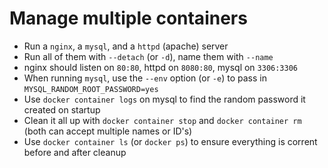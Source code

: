 # Manage multiple containers
- Run a `nginx`, a `mysql`, and a `httpd` (apache) server
- Run all of them with `--detach` (or `-d`), name them with `--name`
- nginx should listen on `80:80`, httpd on `8080:80`, mysql on `3306:3306`
- When running `mysql`, use the `--env` option (or `-e`) to pass in `MYSQL_RANDOM_ROOT_PASSWORD=yes`
- Use `docker container logs` on mysql to find the random password it created on startup
- Clean it all up with `docker container stop` and `docker container rm` (both can accept multiple names or ID's)
- Use `docker container ls` (or `docker ps`) to ensure everything is corrent before and after cleanup
